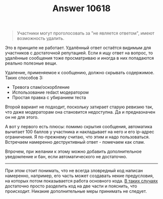﻿---
title: "Answer 10618"
se.owner.user_id: 178988
se.owner.display_name: "Qwertiy"
se.owner.link: "https://ru.meta.stackoverflow.com/users/178988/qwertiy"
se.answer_id: 10618
se.question_id: 10617
se.post_type: answer
se.score: 5
se.is_accepted: False
---
<blockquote>
<p>Участники могут проголосовать за &quot;не является ответом&quot;, имеют возможность удалить.</p>
</blockquote>
<p>Это в принципе не работает. Удалённый ответ остаётся видимым для участников с достаточной репутацией. Если я ищу ответ на вопрос, то удалённые сообщения тоже просматриваю и иногда в них попадаются реально полезные вещи.</p>
<p>Удаление, применяемое к сообщению, должно скрывать содержимое. Таких способов 3:</p>
<ul>
<li>Тревога спам/оскорбление</li>
<li>Использование redact модератором</li>
<li>Простая правка с убиранием теста</li>
</ul>
<p>Второй вариант не подходит, поскольку затирает старую ревизию так, что даже модераторам она становится недоступна. Да и предназначен он не для этого.</p>
<p>А вот у первого есть плюсы: помимо скрытия сообщения, автоматика вычитает 100 баллов у участника и накладывает на него и его ip-адрес ограничения. Я по-прежнему считаю, что этим и надо пользоваться. Встречаем намеренно деструктивный ответ - помечаем как спам.</p>
<p>Впрочем, при желании к этому можно добавить дополнительное уведомление и бан, если автоматического не достаточно.</p>
<hr />
<p>При этом стоит понимать, что не всегда зловредный код написан намеренно, например, его часть может создавать некие предусловия, на которых потом показывается работа основного кода. <a href="https://ru.stackoverflow.com/posts/468629/revisions">В таких случаях</a> достаточно просто разделить код на две части и пояснить, что происходит. Никакие дополнительные меры принимать не следует.</p>
